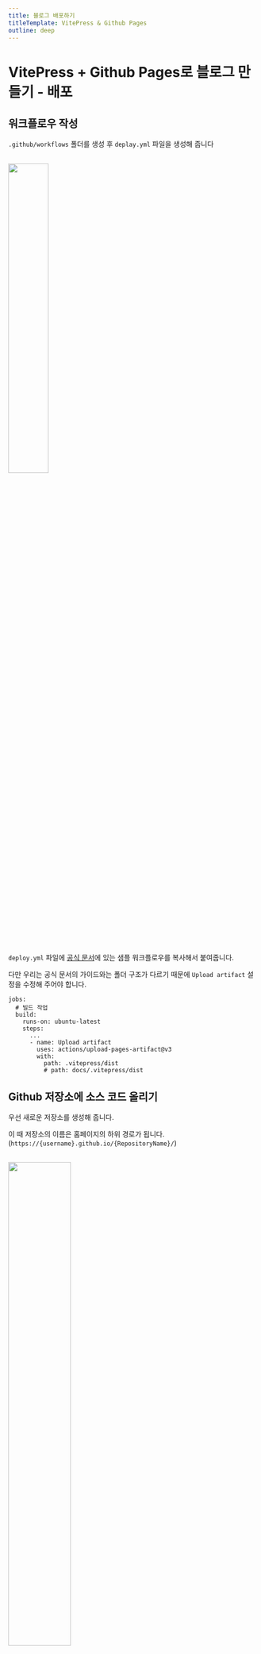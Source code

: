 ```yaml
---
title: 블로그 배포하기
titleTemplate: VitePress & Github Pages
outline: deep
---
```


# VitePress + Github Pages로 블로그 만들기 - 배포

## 워크플로우 작성

`.github/workflows` 폴더를 생성 후 `deplay.yml` 파일을 생성해 줍니다

<img src="https://velog.velcdn.com/images/kang-bit/post/afb20ff9-6a12-485d-a946-949cb746846e/image.png" width="40%" style="margin: 1rem 0;">

`deploy.yml` 파일에 [공식 문서](https://vitepress.vuejs.kr/guide/deploy#github-pages)에 있는 샘플 워크플로우를 복사해서 붙여줍니다.

다만 우리는 공식 문서의 가이드와는 폴더 구조가 다르기 때문에 `Upload artifact` 설정을 수정해 주어야 합니다.

```
jobs:
  # 빌드 작업
  build:
    runs-on: ubuntu-latest
    steps:
	  ...
      - name: Upload artifact
        uses: actions/upload-pages-artifact@v3
        with:
          path: .vitepress/dist
          # path: docs/.vitepress/dist
```

## Github 저장소에 소스 코드 올리기

우선 새로운 저장소를 생성해 줍니다.

이 때 저장소의 이름은 홈페이지의 하위 경로가 됩니다. (`https://{username}.github.io/{RepositoryName}/`)

<img src="https://velog.velcdn.com/images/kang-bit/post/42e06e0b-3d41-476d-8ed7-f3f54c0d1121/image.png" width="50%" style="margin: 1rem 0;">

생성된 저장소의 설정을 수정해 줍니다.

<img src="https://velog.velcdn.com/images/kang-bit/post/b1f13d11-7692-42bc-8680-d7d701a745bc/image.png" width="80%" style="margin: 1rem 0;">

위에서, 저장소의 이름이 홈페이지의 하위 경로가 된다고 했습니다.
프로젝트로 돌아가서 기본 경로 설정을 추가해 주어야 합니다.
`.vitepress/config.mjs` 파일을 수정합니다.

```
export default defineConfig({
  ...,
  base: "/RepositoryName/",
});
```

이제 터미널을 통해 저장소에 소스 코드를 업로드합니다.

```
$ git init
$ git add --all
$ git commit -m "first commit"
$ git branch -M main
$ git remote add origin {깃허브 저장소 주소}
$ git push -u origin main
```

업로드 후에 저장소의 Actions 페이지에 접근해 보면,
배포 상황을 확인할 수 있습니다.

<img src="https://velog.velcdn.com/images/kang-bit/post/f2eef239-99ee-4334-a6ec-ebd106869268/image.png" width="80%" style="margin: 1rem 0;">

위와 같이 배포가 성공적으로 완료되었다면,
`https://{username}.github.io/{RepositoryName}/`로 접근해서 홈페이지를 확인할 수 있습니다.

## 전체 코드

전체 코드는 https://github.com/KangBit/kangbit.github.io 에서 확인할 수 있습니다.

---

> [VitePress | Vite & Vue로 구동되는 정적 사이트 생성기](https://vitepress.vuejs.kr/)

